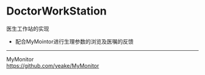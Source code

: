 # DoctorWorkStation
医生工作站的实现  
- 配合MyMointor进行生理参数的浏览及医嘱的反馈  
---
MyMonitor  
https://github.com/yeake/MyMonitor
